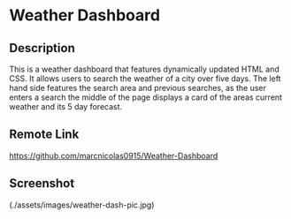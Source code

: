 # Weather Dashboard

## Description

This is a weather dashboard that features dynamically updated HTML and CSS. It allows users to search the weather of a city over five days. The left hand side features the search area and previous searches, as the user enters a search the middle of the page displays a card of the areas current weather and its 5 day forecast.


## Remote Link

https://github.com/marcnicolas0915/Weather-Dashboard

## Screenshot

(./assets/images/weather-dash-pic.jpg)